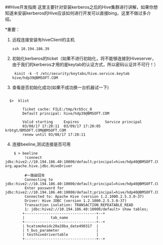##Hive开发指南
这里主要针对安装kerberos之后的Hive集群进行讲解，如果你想知道未安装kerberos的Hive应该如何进行开发可以直接bing，这里不做过多介绍。

*重要：

1.  远程连接安装有hiveClient的主机
        
        ssh 10.194.186.39

2. 初始化kerberos的ticket（如果不进行初始化，将不能够连接到Hiveserver，由于我们的kerberos才用的是keytab的认证方式，所以密码认证并不可行！）

        kinit -k -t /etc/security/keytabs/hive.service.keytab  hive/hdp39@BMSOFT.COM
        
3. 查看是否初始化成功(如果不成功换一台机器试一下)
```

  $>  klist     
        
        Ticket cache: FILE:/tmp/krb5cc_0
        Default principal: hive/hdp39@BMSOFT.COM

        Valid starting     Expires            Service principal
        03/08/17 17:20:11  03/09/17 17:20:05  krbtgt/BMSOFT.COM@BMSOFT.COM
        renew until 03/08/17 17:20:11      
```

4. 连接beeline,测试连接是否可用
```
    $ > beeline
         !connect jdbc:hive2://10.194.186.40:10000/default;principal=hive/hdp40@BMSOFT.COM org.apache.hive.jdbc.HiveDriver  
            
         #一路敲回车             
         Connecting to jdbc:hive2://10.194.186.40:10000/default;principal=hive/hdp40@BMSOFT.COM
         Enter password for jdbc:hive2://10.194.186.40:10000/default;principal=hive/hdp40@BMSOFT.COM: 
         Connected to: Apache Hive (version 1.2.1000.2.5.3.0-37)
         Driver: Hive JDBC (version 1.2.1000.2.5.3.0-37)
         Transaction isolation: TRANSACTION_REPEATABLE_READ
         1: jdbc:hive2://10.194.186.40:10000/default> show tables;
        +---------------------------------+--+
        |            tab_name             |
        +---------------------------------+--+
        | hcatsmokeidc20a28ba_date490317  |
        | t_bus_parameter                 |
        | testhivedrivertable             |
        +---------------------------------+--+
```

